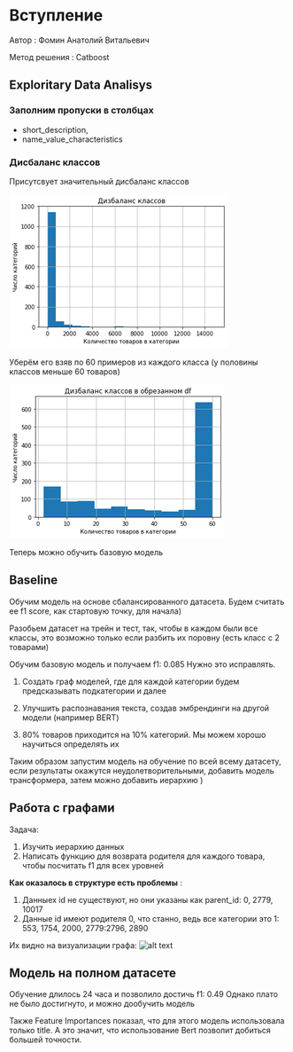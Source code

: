 # Вступление
Автор : Фомин Анатолий Витальевич


Метод решения : Catboost

## Exploritary Data Analisys

### Заполним пропуски в столбцах 
* short_description, 
* name_value_characteristics  
### Дисбаланс классов
Присутсвует значительный дисбаланс классов


![alt text](Class_disb.png "Title")


Уберём его взяв по 60 примеров из каждого класса (у половины классов меньше 60 товаров)


![alt text](Class_balance.png "Title")


Теперь можно обучить базовую модель

## Baseline

Обучим модель на основе сбалансированного датасета.
Будем считать ее f1 score, как стартовую точку, для начала)

Разобьем датасет на трейн и тест, так, чтобы в каждом были все классы, 
это возможно только если разбить их поровну (есть класс с 2 товарами)

Обучим базовую модель и получаем f1: 0.085 
Нужно это исправлять.


 1) Создать граф моделей, где для каждой категории будем предсказывать подкатегории и далее

 2) Улучшить распознавания текста, создав эмбрендинги на другой модели (например BERT)
 
 3) 80% товаров приходится на 10% категорий. Мы можем хорошо научиться определять их
 
 Таким образом запустим модель на обучение по всей всему датасету, если результаты окажутся неудолетворительными, добавить модель трансформера, затем можно добавить иерархию )
 
 ## Работа с графами
Задача: 
1) Изучить иерархию данных
2) Написать функцию для возврата родителя для каждого товара, чтобы посчитать f1 для всех уровней


**Как оказалось в структуре есть проблемы** :
1) Данныех id не существуют, но они указаны как parent_id: 0, 2779, 10017   
2) Данные id имеют родителя 0, что станно, ведь все категории это 1: 553, 1754, 2000, 2779:2796, 2890  

Их видно на визуализации графа:
![alt text](Graph_image.png "Title")

## Модель на полном датасете
Обучение длилось 24 часа и позволило достичь f1: 0.49
Однако плато не было достигнуто, и можно дообучить модель

Также Feature Importances показал, что для этого модель использовала только title. А это значит, что использование Bert позволит добиться большей точности.



